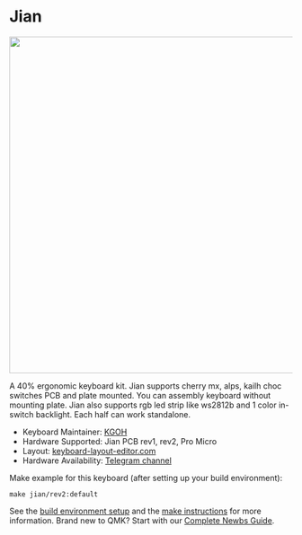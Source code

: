 # Jian

<img src="https://i.imgur.com/XUzcaWG.png" data-canonical-src="Jian" width="600"/>

A 40% ergonomic keyboard kit. Jian supports cherry mx, alps, kailh choc switches PCB and plate mounted. You can assembly keyboard without mounting plate. Jian also supports rgb led strip like ws2812b and 1 color in-switch backlight. Each half can work standalone.

* Keyboard Maintainer: [KGOH](https://github.com/KGOH)
* Hardware Supported: Jian PCB rev1, rev2, Pro Micro
* Layout: [keyboard-layout-editor.com](http://www.keyboard-layout-editor.com/#/gists/4b6c2af67148f58ddd6c6b2976c4370f)
* Hardware Availability: [Telegram channel](https://t.me/KgOfHedgehogs)

Make example for this keyboard (after setting up your build environment):

    make jian/rev2:default

See the [build environment setup](https://docs.qmk.fm/#/getting_started_build_tools) and the [make instructions](https://docs.qmk.fm/#/getting_started_make_guide) for more information. Brand new to QMK? Start with our [Complete Newbs Guide](https://docs.qmk.fm/#/newbs).
